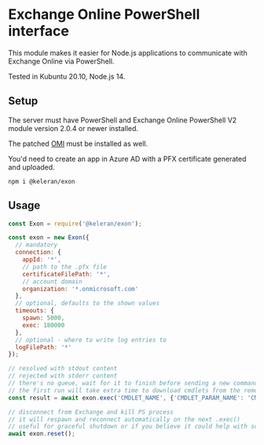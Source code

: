 # Exchange Online PowerShell interface

This module makes it easier for Node.js applications to communicate with Exchange Online via PowerShell.

Tested in Kubuntu 20.10, Node.js 14.

## Setup

The server must have PowerShell and Exchange Online PowerShell V2 module version 2.0.4 or newer installed.

The patched [OMI](https://github.com/jborean93/omi) must be installed as well.

You'd need to create an app in Azure AD with a PFX certificate generated and uploaded.

```shell
npm i @keleran/exon
```

## Usage

```javascript
const Exon = require('@keleran/exon');

const exon = new Exon({
  // mandatory
  connection: {
    appId: '*',
    // path to the .pfx file
    certificateFilePath: '*',
    // account domain 
    organization: '*.onmicrosoft.com'
  },
  // optional, defaults to the shown values
  timeouts: {
    spawn: 5000,
    exec: 180000
  },
  // optional - where to write log entries to 
  logFilePath: '*'
});

// resolved with stdout content
// rejected with stderr content
// there's no queue, wait for it to finish before sending a new command or it will be rejected instantly
// the first run will take extra time to download cmdlets from the remote server
const result = await exon.exec('CMDLET_NAME', {'CMDLET_PARAM_NAME': 'CMDLET_PARAM_VALUE'});

// disconnect from Exchange and kill PS process
// it will respawn and reconnect automatically on the next .exec()
// useful for graceful shutdown or if you believe it could help with some PS-related issue 
await exon.reset();
```